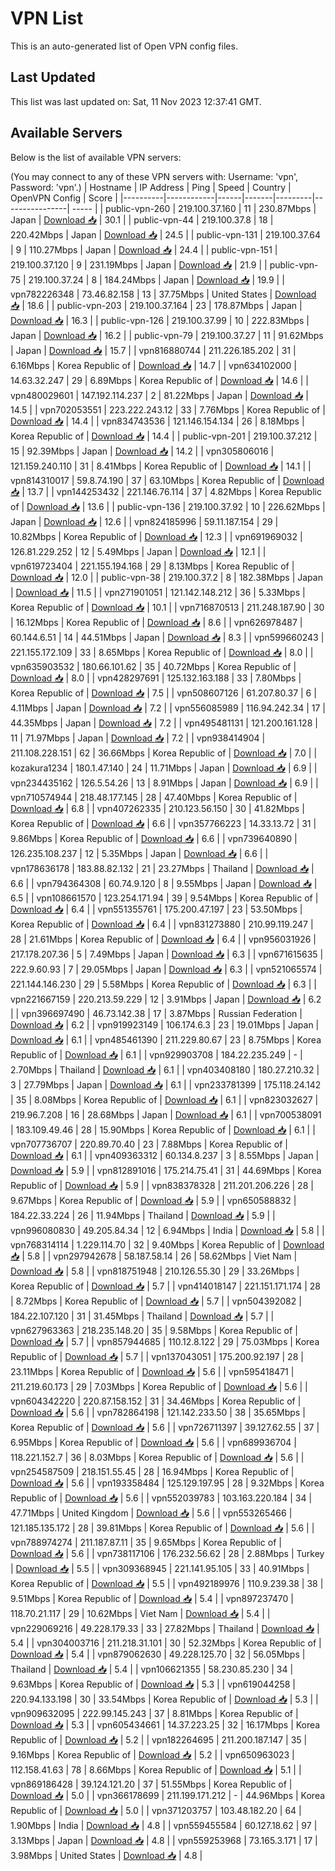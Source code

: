 # VPN List

This is an auto-generated list of Open VPN config files.

## Last Updated

This list was last updated on: Sat, 11 Nov 2023 12:37:41 GMT.

## Available Servers

Below is the list of available VPN servers:

(You may connect to any of these VPN servers with: Username: 'vpn', Password: 'vpn'.)
| Hostname | IP Address | Ping | Speed | Country | OpenVPN Config | Score |
|----------|------------|------|-------|---------|----------------| ----- |
| public-vpn-260 | 219.100.37.160 | 11 | 230.87Mbps | Japan | [Download 📥](./configs/server_0_JP.ovpn) | 30.1 |
| public-vpn-44 | 219.100.37.8 | 18 | 220.42Mbps | Japan | [Download 📥](./configs/server_1_JP.ovpn) | 24.5 |
| public-vpn-131 | 219.100.37.64 | 9 | 110.27Mbps | Japan | [Download 📥](./configs/server_2_JP.ovpn) | 24.4 |
| public-vpn-151 | 219.100.37.120 | 9 | 231.19Mbps | Japan | [Download 📥](./configs/server_3_JP.ovpn) | 21.9 |
| public-vpn-75 | 219.100.37.24 | 8 | 184.24Mbps | Japan | [Download 📥](./configs/server_4_JP.ovpn) | 19.9 |
| vpn782226348 | 73.46.82.158 | 13 | 37.75Mbps | United States | [Download 📥](./configs/server_5_US.ovpn) | 18.6 |
| public-vpn-203 | 219.100.37.164 | 23 | 178.87Mbps | Japan | [Download 📥](./configs/server_6_JP.ovpn) | 16.3 |
| public-vpn-126 | 219.100.37.99 | 10 | 222.83Mbps | Japan | [Download 📥](./configs/server_7_JP.ovpn) | 16.2 |
| public-vpn-79 | 219.100.37.27 | 11 | 91.62Mbps | Japan | [Download 📥](./configs/server_8_JP.ovpn) | 15.7 |
| vpn816880744 | 211.226.185.202 | 31 | 6.16Mbps | Korea Republic of | [Download 📥](./configs/server_9_KR.ovpn) | 14.7 |
| vpn634102000 | 14.63.32.247 | 29 | 6.89Mbps | Korea Republic of | [Download 📥](./configs/server_10_KR.ovpn) | 14.6 |
| vpn480029601 | 147.192.114.237 | 2 | 81.22Mbps | Japan | [Download 📥](./configs/server_11_JP.ovpn) | 14.5 |
| vpn702053551 | 223.222.243.12 | 33 | 7.76Mbps | Korea Republic of | [Download 📥](./configs/server_12_KR.ovpn) | 14.4 |
| vpn834743536 | 121.146.154.134 | 26 | 8.18Mbps | Korea Republic of | [Download 📥](./configs/server_13_KR.ovpn) | 14.4 |
| public-vpn-201 | 219.100.37.212 | 15 | 92.39Mbps | Japan | [Download 📥](./configs/server_14_JP.ovpn) | 14.2 |
| vpn305806016 | 121.159.240.110 | 31 | 8.41Mbps | Korea Republic of | [Download 📥](./configs/server_15_KR.ovpn) | 14.1 |
| vpn814310017 | 59.8.74.190 | 37 | 63.10Mbps | Korea Republic of | [Download 📥](./configs/server_16_KR.ovpn) | 13.7 |
| vpn144253432 | 221.146.76.114 | 37 | 4.82Mbps | Korea Republic of | [Download 📥](./configs/server_17_KR.ovpn) | 13.6 |
| public-vpn-136 | 219.100.37.92 | 10 | 226.62Mbps | Japan | [Download 📥](./configs/server_18_JP.ovpn) | 12.6 |
| vpn824185996 | 59.11.187.154 | 29 | 10.82Mbps | Korea Republic of | [Download 📥](./configs/server_19_KR.ovpn) | 12.3 |
| vpn691969032 | 126.81.229.252 | 12 | 5.49Mbps | Japan | [Download 📥](./configs/server_20_JP.ovpn) | 12.1 |
| vpn619723404 | 221.155.194.168 | 29 | 8.13Mbps | Korea Republic of | [Download 📥](./configs/server_21_KR.ovpn) | 12.0 |
| public-vpn-38 | 219.100.37.2 | 8 | 182.38Mbps | Japan | [Download 📥](./configs/server_22_JP.ovpn) | 11.5 |
| vpn271901051 | 121.142.148.212 | 36 | 5.33Mbps | Korea Republic of | [Download 📥](./configs/server_23_KR.ovpn) | 10.1 |
| vpn716870513 | 211.248.187.90 | 30 | 16.12Mbps | Korea Republic of | [Download 📥](./configs/server_24_KR.ovpn) | 8.6 |
| vpn626978487 | 60.144.6.51 | 14 | 44.51Mbps | Japan | [Download 📥](./configs/server_25_JP.ovpn) | 8.3 |
| vpn599660243 | 221.155.172.109 | 33 | 8.65Mbps | Korea Republic of | [Download 📥](./configs/server_26_KR.ovpn) | 8.0 |
| vpn635903532 | 180.66.101.62 | 35 | 40.72Mbps | Korea Republic of | [Download 📥](./configs/server_27_KR.ovpn) | 8.0 |
| vpn428297691 | 125.132.163.188 | 33 | 7.80Mbps | Korea Republic of | [Download 📥](./configs/server_28_KR.ovpn) | 7.5 |
| vpn508607126 | 61.207.80.37 | 6 | 4.11Mbps | Japan | [Download 📥](./configs/server_29_JP.ovpn) | 7.2 |
| vpn556085989 | 116.94.242.34 | 17 | 44.35Mbps | Japan | [Download 📥](./configs/server_30_JP.ovpn) | 7.2 |
| vpn495481131 | 121.200.161.128 | 11 | 71.97Mbps | Japan | [Download 📥](./configs/server_31_JP.ovpn) | 7.2 |
| vpn938414904 | 211.108.228.151 | 62 | 36.66Mbps | Korea Republic of | [Download 📥](./configs/server_32_KR.ovpn) | 7.0 |
| kozakura1234 | 180.1.47.140 | 24 | 11.71Mbps | Japan | [Download 📥](./configs/server_33_JP.ovpn) | 6.9 |
| vpn234435162 | 126.5.54.26 | 13 | 8.91Mbps | Japan | [Download 📥](./configs/server_34_JP.ovpn) | 6.9 |
| vpn710574944 | 218.48.177.145 | 28 | 47.40Mbps | Korea Republic of | [Download 📥](./configs/server_35_KR.ovpn) | 6.8 |
| vpn407262335 | 210.123.56.150 | 30 | 41.82Mbps | Korea Republic of | [Download 📥](./configs/server_36_KR.ovpn) | 6.6 |
| vpn357766223 | 14.33.13.72 | 31 | 9.86Mbps | Korea Republic of | [Download 📥](./configs/server_37_KR.ovpn) | 6.6 |
| vpn739640890 | 126.235.108.237 | 12 | 5.35Mbps | Japan | [Download 📥](./configs/server_38_JP.ovpn) | 6.6 |
| vpn178636178 | 183.88.82.132 | 21 | 23.27Mbps | Thailand | [Download 📥](./configs/server_39_TH.ovpn) | 6.6 |
| vpn794364308 | 60.74.9.120 | 8 | 9.55Mbps | Japan | [Download 📥](./configs/server_40_JP.ovpn) | 6.5 |
| vpn108661570 | 123.254.171.94 | 39 | 9.54Mbps | Korea Republic of | [Download 📥](./configs/server_41_KR.ovpn) | 6.4 |
| vpn551355761 | 175.200.47.197 | 23 | 53.50Mbps | Korea Republic of | [Download 📥](./configs/server_42_KR.ovpn) | 6.4 |
| vpn831273880 | 210.99.119.247 | 28 | 21.61Mbps | Korea Republic of | [Download 📥](./configs/server_43_KR.ovpn) | 6.4 |
| vpn956031926 | 217.178.207.36 | 5 | 7.49Mbps | Japan | [Download 📥](./configs/server_44_JP.ovpn) | 6.3 |
| vpn671615635 | 222.9.60.93 | 7 | 29.05Mbps | Japan | [Download 📥](./configs/server_45_JP.ovpn) | 6.3 |
| vpn521065574 | 221.144.146.230 | 29 | 5.58Mbps | Korea Republic of | [Download 📥](./configs/server_46_KR.ovpn) | 6.3 |
| vpn221667159 | 220.213.59.229 | 12 | 3.91Mbps | Japan | [Download 📥](./configs/server_47_JP.ovpn) | 6.2 |
| vpn396697490 | 46.73.142.38 | 17 | 3.87Mbps | Russian Federation | [Download 📥](./configs/server_48_RU.ovpn) | 6.2 |
| vpn919923149 | 106.174.6.3 | 23 | 19.01Mbps | Japan | [Download 📥](./configs/server_49_JP.ovpn) | 6.1 |
| vpn485461390 | 211.229.80.67 | 23 | 8.75Mbps | Korea Republic of | [Download 📥](./configs/server_50_KR.ovpn) | 6.1 |
| vpn929903708 | 184.22.235.249 | - | 2.70Mbps | Thailand | [Download 📥](./configs/server_51_TH.ovpn) | 6.1 |
| vpn403408180 | 180.27.210.32 | 3 | 27.79Mbps | Japan | [Download 📥](./configs/server_52_JP.ovpn) | 6.1 |
| vpn233781399 | 175.118.24.142 | 35 | 8.08Mbps | Korea Republic of | [Download 📥](./configs/server_53_KR.ovpn) | 6.1 |
| vpn823032627 | 219.96.7.208 | 16 | 28.68Mbps | Japan | [Download 📥](./configs/server_54_JP.ovpn) | 6.1 |
| vpn700538091 | 183.109.49.46 | 28 | 15.90Mbps | Korea Republic of | [Download 📥](./configs/server_55_KR.ovpn) | 6.1 |
| vpn707736707 | 220.89.70.40 | 23 | 7.88Mbps | Korea Republic of | [Download 📥](./configs/server_56_KR.ovpn) | 6.1 |
| vpn409363312 | 60.134.8.237 | 3 | 8.55Mbps | Japan | [Download 📥](./configs/server_57_JP.ovpn) | 5.9 |
| vpn812891016 | 175.214.75.41 | 31 | 44.69Mbps | Korea Republic of | [Download 📥](./configs/server_58_KR.ovpn) | 5.9 |
| vpn838378328 | 211.201.206.226 | 28 | 9.67Mbps | Korea Republic of | [Download 📥](./configs/server_59_KR.ovpn) | 5.9 |
| vpn650588832 | 184.22.33.224 | 26 | 11.94Mbps | Thailand | [Download 📥](./configs/server_60_TH.ovpn) | 5.9 |
| vpn996080830 | 49.205.84.34 | 12 | 6.94Mbps | India | [Download 📥](./configs/server_61_IN.ovpn) | 5.8 |
| vpn768314114 | 1.229.114.70 | 32 | 9.40Mbps | Korea Republic of | [Download 📥](./configs/server_62_KR.ovpn) | 5.8 |
| vpn297942678 | 58.187.58.14 | 26 | 58.62Mbps | Viet Nam | [Download 📥](./configs/server_63_VN.ovpn) | 5.8 |
| vpn818751948 | 210.126.55.30 | 29 | 33.26Mbps | Korea Republic of | [Download 📥](./configs/server_64_KR.ovpn) | 5.7 |
| vpn414018147 | 221.151.171.174 | 28 | 8.72Mbps | Korea Republic of | [Download 📥](./configs/server_65_KR.ovpn) | 5.7 |
| vpn504392082 | 184.22.107.120 | 31 | 31.45Mbps | Thailand | [Download 📥](./configs/server_66_TH.ovpn) | 5.7 |
| vpn627963363 | 218.235.148.20 | 35 | 9.58Mbps | Korea Republic of | [Download 📥](./configs/server_67_KR.ovpn) | 5.7 |
| vpn857944685 | 110.12.8.122 | 29 | 75.03Mbps | Korea Republic of | [Download 📥](./configs/server_68_KR.ovpn) | 5.7 |
| vpn137043051 | 175.200.92.197 | 28 | 23.11Mbps | Korea Republic of | [Download 📥](./configs/server_69_KR.ovpn) | 5.6 |
| vpn595418471 | 211.219.60.173 | 29 | 7.03Mbps | Korea Republic of | [Download 📥](./configs/server_70_KR.ovpn) | 5.6 |
| vpn604342220 | 220.87.158.152 | 31 | 34.46Mbps | Korea Republic of | [Download 📥](./configs/server_71_KR.ovpn) | 5.6 |
| vpn782864198 | 121.142.233.50 | 38 | 35.65Mbps | Korea Republic of | [Download 📥](./configs/server_72_KR.ovpn) | 5.6 |
| vpn726711397 | 39.127.62.55 | 37 | 6.95Mbps | Korea Republic of | [Download 📥](./configs/server_73_KR.ovpn) | 5.6 |
| vpn689936704 | 118.221.152.7 | 36 | 8.03Mbps | Korea Republic of | [Download 📥](./configs/server_74_KR.ovpn) | 5.6 |
| vpn254587509 | 218.151.55.45 | 28 | 16.94Mbps | Korea Republic of | [Download 📥](./configs/server_75_KR.ovpn) | 5.6 |
| vpn193358484 | 125.129.197.95 | 28 | 9.32Mbps | Korea Republic of | [Download 📥](./configs/server_76_KR.ovpn) | 5.6 |
| vpn552039783 | 103.163.220.184 | 34 | 47.71Mbps | United Kingdom | [Download 📥](./configs/server_77_GB.ovpn) | 5.6 |
| vpn553265466 | 121.185.135.172 | 28 | 39.81Mbps | Korea Republic of | [Download 📥](./configs/server_78_KR.ovpn) | 5.6 |
| vpn788974274 | 211.187.87.11 | 35 | 9.65Mbps | Korea Republic of | [Download 📥](./configs/server_79_KR.ovpn) | 5.6 |
| vpn738117106 | 176.232.56.62 | 28 | 2.88Mbps | Turkey | [Download 📥](./configs/server_80_TR.ovpn) | 5.5 |
| vpn309368945 | 221.141.95.105 | 33 | 40.91Mbps | Korea Republic of | [Download 📥](./configs/server_81_KR.ovpn) | 5.5 |
| vpn492189976 | 110.9.239.38 | 38 | 9.51Mbps | Korea Republic of | [Download 📥](./configs/server_82_KR.ovpn) | 5.4 |
| vpn897237470 | 118.70.21.117 | 29 | 10.62Mbps | Viet Nam | [Download 📥](./configs/server_83_VN.ovpn) | 5.4 |
| vpn229069216 | 49.228.179.33 | 33 | 27.82Mbps | Thailand | [Download 📥](./configs/server_84_TH.ovpn) | 5.4 |
| vpn304003716 | 211.218.31.101 | 30 | 52.32Mbps | Korea Republic of | [Download 📥](./configs/server_85_KR.ovpn) | 5.4 |
| vpn879062630 | 49.228.125.70 | 32 | 56.05Mbps | Thailand | [Download 📥](./configs/server_86_TH.ovpn) | 5.4 |
| vpn106621355 | 58.230.85.230 | 34 | 9.63Mbps | Korea Republic of | [Download 📥](./configs/server_87_KR.ovpn) | 5.3 |
| vpn619044258 | 220.94.133.198 | 30 | 33.54Mbps | Korea Republic of | [Download 📥](./configs/server_88_KR.ovpn) | 5.3 |
| vpn909632095 | 222.99.145.243 | 37 | 8.81Mbps | Korea Republic of | [Download 📥](./configs/server_89_KR.ovpn) | 5.3 |
| vpn605434661 | 14.37.223.25 | 32 | 16.17Mbps | Korea Republic of | [Download 📥](./configs/server_90_KR.ovpn) | 5.2 |
| vpn182264695 | 211.200.187.147 | 35 | 9.16Mbps | Korea Republic of | [Download 📥](./configs/server_91_KR.ovpn) | 5.2 |
| vpn650963023 | 112.158.41.63 | 78 | 8.66Mbps | Korea Republic of | [Download 📥](./configs/server_92_KR.ovpn) | 5.1 |
| vpn869186428 | 39.124.121.20 | 37 | 51.55Mbps | Korea Republic of | [Download 📥](./configs/server_93_KR.ovpn) | 5.0 |
| vpn366178699 | 211.199.171.212 | - | 44.96Mbps | Korea Republic of | [Download 📥](./configs/server_94_KR.ovpn) | 5.0 |
| vpn371203757 | 103.48.182.20 | 64 | 1.90Mbps | India | [Download 📥](./configs/server_95_IN.ovpn) | 4.8 |
| vpn559455584 | 60.127.18.62 | 97 | 3.13Mbps | Japan | [Download 📥](./configs/server_96_JP.ovpn) | 4.8 |
| vpn559253968 | 73.165.3.171 | 17 | 3.98Mbps | United States | [Download 📥](./configs/server_97_US.ovpn) | 4.8 |
